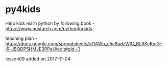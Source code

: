 # py4kids

Help kids learn python by following book - https://www.nostarch.com/pythonforkids

teaching plan - https://docs.google.com/spreadsheets/d/1AWb_c5c8adzWlC_BLRKcKqr3-IR-JBQDP5HMJE3PPaU/edit#gid=0

lesson09 added on 2017-11-04
